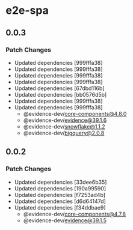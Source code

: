 # e2e-spa

## 0.0.3

### Patch Changes

- Updated dependencies [999fffa38]
- Updated dependencies [999fffa38]
- Updated dependencies [999fffa38]
- Updated dependencies [999fffa38]
- Updated dependencies [67dbd116b]
- Updated dependencies [bb0576d5b]
- Updated dependencies [999fffa38]
- Updated dependencies [999fffa38]
  - @evidence-dev/core-components@4.8.0
  - @evidence-dev/evidence@39.1.6
  - @evidence-dev/snowflake@1.1.2
  - @evidence-dev/bigquery@2.0.8

## 0.0.2

### Patch Changes

- Updated dependencies [33dee6b35]
- Updated dependencies [190a99590]
- Updated dependencies [f7253ad4b]
- Updated dependencies [d6d64147d]
- Updated dependencies [f34ddbae9]
  - @evidence-dev/core-components@4.7.8
  - @evidence-dev/evidence@39.1.5
